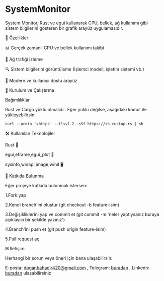 # SystemMonitor

System Monitor, Rust ve egui kullanarak CPU, bellek, ağ kullanımı gibi sistem bilgilerini gösteren bir grafik arayüz uygulamasıdır.

📌 Özellikler

📊 Gerçek zamanlı CPU ve bellek kullanımı takibi

📡 Ağ trafiği izleme

🔍 Sistem bilgilerini görüntüleme (İşlemci modeli, işletim sistemi vb.)

🎨 Modern ve kullanıcı dostu arayüz

🚀 Kurulum ve Çalıştırma

Bağımlılıklar

Rust ve Cargo yüklü olmalıdır. Eğer yüklü değilse, aşağıdaki komut ile yükleyebilirsin:

`curl --proto '=https' --tlsv1.2 -sSf https://sh.rustup.rs | sh`

🛠 Kullanılan Teknolojiler

Rust 🦀

egui,eframe,egui_plot 🎨

sysinfo,winapi,image,winit 🖥

🤝 Katkıda Bulunma

Eğer projeye katkıda bulunmak istersen:

1.Fork yap

2.Kendi branch'ini oluştur (git checkout -b feature-isim)

3.Değişikliklerini yap ve commit et (git commit -m 'neler yaptıysanız buraya açıklayıcı bir şekilde yazınız')

4.Branch'ini push et (git push origin feature-isim)

5.Pull request aç


✉ İletişim

Herhangi bir sorun veya öneri için bana ulaşabilirsin:

E-posta: doganbahadir420@gmail.com ,
Telegram: [buradan](https://t.me/XxUnkownuserxX) ,
Linkedn: [buradan](https://www.linkedin.com/in/bahad%C4%B1r-do%C4%9Fan-b5b88a325/) ulaşabilirsiniz
